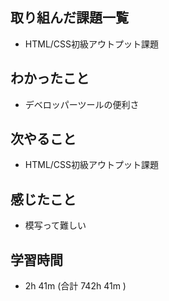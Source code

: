 ## 取り組んだ課題一覧
- HTML/CSS初級アウトプット課題
## わかったこと
- デベロッパーツールの便利さ
## 次やること
- HTML/CSS初級アウトプット課題
## 感じたこと
- 模写って難しい
## 学習時間
- 2h 41m (合計 742h 41m )
